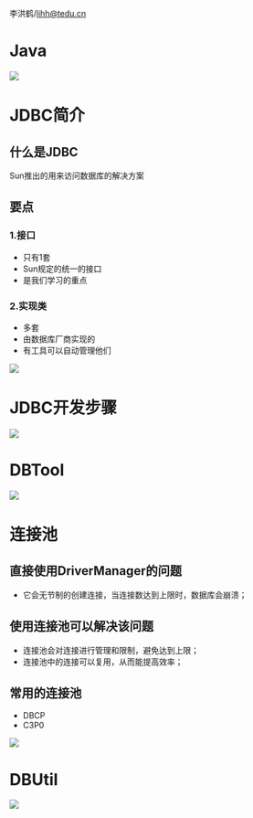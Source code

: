 李洪鹤/lihh@tedu.cn

# Java
![](1.png)

# JDBC简介
## 什么是JDBC
Sun推出的用来访问数据库的解决方案

## 要点
### 1.接口
- 只有1套
- Sun规定的统一的接口
- 是我们学习的重点

### 2.实现类
- 多套
- 由数据库厂商实现的
- 有工具可以自动管理他们

![](2.png)

# JDBC开发步骤
![](3.png)

# DBTool
![](4.png)

# 连接池
## 直接使用DriverManager的问题
- 它会无节制的创建连接，当连接数达到上限时，数据库会崩溃；

## 使用连接池可以解决该问题
- 连接池会对连接进行管理和限制，避免达到上限；
- 连接池中的连接可以复用，从而能提高效率；

## 常用的连接池
- DBCP
- C3P0

![](5.png)

# DBUtil
![](6.png)





